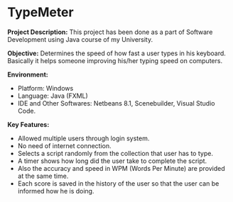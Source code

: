 # TypeMeter
**Project Description:**
This project has been done as a part of Software Development using Java course of my University.

**Objective:**
Determines the speed of how fast a user types in his keyboard. Basically it helps someone improving his/her typing speed on computers.

**Environment:**
- Platform: Windows
- Language: Java (FXML)
- IDE and Other Softwares: Netbeans 8.1, Scenebuilder, Visual Studio Code.

**Key Features:**
- Allowed multiple users through login system.
- No need of internet connection.
- Selects a script randomly from the collection that user has to type.
- A timer shows how long did the user take to complete the script.
- Also the accuracy and speed in WPM (Words Per Minute) are provided at the same time.
- Each score is saved in the history of the user so that the user can be informed how he is doing.

